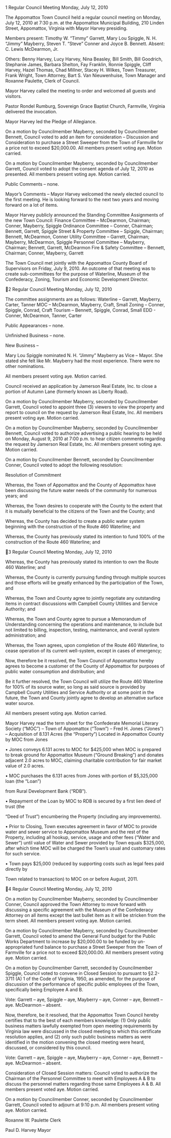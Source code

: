 1  Regular Council Meeting
Monday, July 12, 2010

The Appomattox Town Council held a regular council meeting on Monday, July 12, 2010 at 7:30
p.m. at the Appomattox Municipal Building, 210 Linden Street, Appomattox, Virginia with
Mayor Harvey presiding.

Members present:  Timothy W. “Timmy” Garrett, Mary Lou Spiggle, N. H. “Jimmy” Mayberry,
Steven T. “Steve” Conner and Joyce B. Bennett.  Absent:  C. Lewis McDearmon, Jr.

Others:  Benny Harvey, Lucy Harvey, Nina Beasley, Bill Smith, Bill Goodrich, Stephanie James,
Barbara Shelton, Fay Franklin, Ronnie Spiggle, Cliff Harvey, Hazel Thomas, Chad Millner,
Stacey H. Wilkes, Town Treasurer, Frank Wright, Town Attorney, Bart S. Van Nieuwenhuise,
Town Manager and Roxanne Paulette, Clerk of Council.

Mayor Harvey called the meeting to order and welcomed all guests and visitors.

Pastor Rondel Rumburg, Sovereign Grace Baptist Church, Farmville, Virginia delivered the
invocation.

Mayor Harvey led the Pledge of Allegiance.

On a motion by Councilmember Mayberry, seconded by Councilmember Bennett, Council voted
to add an item for consideration – Discussion and Consideration to purchase a Street Sweeper
from the Town of Farmville for a price not to exceed $20,000.00.  All members present voting
aye.  Motion carried.

On a motion by Councilmember Mayberry, seconded by Councilmember Garrett, Council voted
to adopt the consent agenda of July 12, 2010 as presented.  All members present voting aye.
Motion carried.

Public Comments – none.

Mayor’s Comments – Mayor Harvey welcomed the newly elected council to the first meeting.
He is looking forward to the next two years and moving forward on a lot of items.

Mayor Harvey publicly announced the Standing Committee Assignments of the new Town
Council:
Finance Committee – McDearmon, Chairman; Conner, Mayberry, Spiggle
Ordinance Committee – Conner, Chairman; Bennett, Garrett, Spiggle
Street & Property Committee – Spiggle, Chairman; Bennett, McDearmon, Conner
Utility Committee – Garrett, Chairman; Mayberry, McDearmon, Spiggle
Personnel Committee – Mayberry, Chairman; Bennett, Garrett, McDearmon
Fire & Safety Committee – Bennett, Chairman; Conner, Mayberry, Garrett

The Town Council met jointly with the Appomattox County Board of Supervisors on Friday,
July 9, 2010.  An outcome of that meeting was to create sub-committees for the purpose of
Waterline, Museum of the Confederacy, Zoning, Tourism and Economic Development Director.

2  Regular Council Meeting
Monday, July 12, 2010

The committee assignments are as follows:
Waterline – Garrett, Mayberry, Carter, Tanner
MOC – McDearmon, Mayberry, Craft, Small
Zoning – Conner, Spiggle, Conrad, Craft
Tourism – Bennett, Spiggle, Conrad, Small
EDD - Conner, McDearmon, Tanner, Carter

Public Appearances – none.

Unfinished Business – none.

New Business –

Mary Lou Spiggle nominated N. H. “Jimmy” Mayberry as Vice – Mayor.  She stated she felt like
Mr. Mayberry had the most experience.  There were no other nominations.

All members present voting aye.  Motion carried.

Council received an application by Jamerson Real Estate, Inc. to close a portion of Autumn Lane
(formerly known as Liberty Road).

On a motion by Councilmember Mayberry, seconded by Councilmember Garrett, Council voted
to appoint three (3) viewers to view the property and report to council on the request by
Jamerson Real Estate, Inc.  All members present voting aye.  Motion carried.

On a motion by Councilmember Mayberry, seconded by Councilmember Bennett, Council voted
to authorize advertising a public hearing to be held on Monday, August 9, 2010 at 7:00 p.m. to
hear citizen comments regarding the request by Jamerson Real Estate, Inc.  All members present
voting aye.  Motion carried.

On a motion by Councilmember Bennett, seconded by Councilmember Conner, Council voted to
adopt the following resolution:

Resolution of Commitment

Whereas, the Town of Appomattox and the County of Appomattox have been discussing the
future water needs of the community for numerous years; and

Whereas, the Town desires to cooperate with the County to the extent that it is mutually
beneficial to the citizens of the Town and the County; and

Whereas, the County has decided to create a public water system beginning with the
construction of the Route 460 Waterline; and

Whereas, the County has previously stated its intention to fund 100% of the construction of the
Route 460 Waterline; and

3  Regular Council Meeting
Monday, July 12, 2010

Whereas, the County has previously stated its intention to own the Route 460 Waterline; and

Whereas, the County is currently pursuing funding through multiple sources and those efforts
will be greatly enhanced by the participation of the Town, and

Whereas, the Town and County agree to jointly negotiate any outstanding items in contract
discussions with Campbell County Utilities and Service Authority; and

Whereas, the Town and County agree to pursue a Memorandum of Understanding concerning
the operations and maintenance, to include but not limited to billing, inspection, testing,
maintenance, and overall system administration; and

Whereas, the Town agrees, upon completion of the Route 460 Waterline, to cease operation of
its current well-system, except in cases of emergency;

Now, therefore be it resolved, the Town Council of Appomattox hereby agrees to become a
customer of the County of Appomattox for purposes of public water consumption and
distribution; and

Be it further resolved, the Town Council will utilize the Route 460 Waterline for 100% of its
source water, so long as said source is provided by Campbell County Utilities and Service
Authority or at some point in the future, the Town and County jointly agree to develop an
alternative surface water source.

All members present voting aye.  Motion carried.

Mayor Harvey read the term sheet for the Confederate Memorial Literary Society (“MOC”) –
Town of Appomattox (“Town”) – Fred H. Jones (“Jones”) – Acquisition of 8.131 Acres (the
“Property”) Located in Appomattox County by MOC from Jones

•  Jones conveys 6.131 acres to MOC for $425,000 when MOC is prepared to break ground
for Appomattox Museum (“Ground Breaking”) and donates adjacent 2.0 acres to MOC,
claiming charitable contribution for fair market value of 2.0 acres.

•  MOC purchases the 6.131 acres from Jones with portion of $5,325,000 loan (the “Loan”)

from Rural Development Bank (“RDB”).

•  Repayment of the Loan by MOC to RDB is secured by a first lien deed of trust (the

“Deed of Trust”) encumbering the Property (including any improvements).

•  Prior to Closing, Town executes agreement in favor of MOC to provide water and sewer
service to Appomattox Museum and the rest of the Property, including all hookup,
service, usage and other fees (“Water and Sewer”) until value of Water and Sewer
provided by Town equals $325,000, after which time MOC will be charged the Town’s
usual and customary rates for such service.

•  Town pays $25,000 (reduced by supporting costs such as legal fees paid directly by

Town related to transaction) to MOC on or before August, 2011.

4  Regular Council Meeting
Monday, July 12, 2010

On a motion by Councilmember Mayberry, seconded by Councilmember Conner, Council
approved the Town Attorney to move forward with discussing a specific agreement with the
Museum of the Confederacy Attorney on all items except the last bullet item as it will be stricken
from the term sheet.  All members present voting aye.  Motion carried.

On a motion by Councilmember Mayberry, seconded by Councilmember Garrett, Council voted
to amend the General Fund budget for the Public Works Department to increase by $20,000.00
to be funded by un-appropriated fund balance to purchase a Street Sweeper from the Town of
Farmville for a price not to exceed $20,000.00.  All members present voting aye.  Motion
carried.

On a motion by Councilmember Garrett, seconded by Councilmember Spiggle, Council voted to
convene in Closed Session to pursuant to §2.2-3711 (A) 1 of the Code of Virginia, 1950, as
amended, for the purpose of discussion of the performance of specific public employees of the
Town, specifically being Employee A and B.

Vote:  Garrett – aye, Spiggle – aye, Mayberry – aye, Conner – aye, Bennett – aye.  McDearmon
– absent.

Now, therefore, be it resolved, that the Appomattox Town Council hereby certifies that to the
best of each members knowledge: (1) Only public business matters lawfully exempted from open
meeting requirements by Virginia law were discussed in the closed meeting to which this
certificate resolution applies, and (2) only such public business matters as were identified in the
motion convening the closed meeting were heard, discussed, or considered by this council.

Vote:  Garrett – aye, Spiggle – aye, Mayberry – aye, Conner – aye, Bennett – aye.  McDearmon
– absent.

Consideration of Closed Session matters:
Council voted to authorize the Chairman of the Personnel Committee to meet with Employees
A & B to discuss the personnel matters regarding those same Employees A & B.  All members
present voted aye.  Motion carried.

On a motion by Councilmember Conner, seconded by Councilmember Garrett, Council voted to
adjourn at 9:10 p.m.  All members present voting aye.  Motion carried.

Roxanne W. Paulette
Clerk

Paul D. Harvey
Mayor

